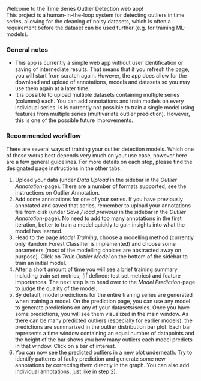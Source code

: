 Welcome to the Time Series Outlier Detection web app!  
This project is a human-in-the-loop system for detecting outliers in time series, allowing for the cleaning of noisy datasets, which is often a requirement before the dataset can be used further (e.g. for training ML-models).

### General notes

- This app is currently a simple web app without user identification or saving of internediate results. That means that if you refresh the page, you will start from scratch again. However, the app does allow for the download and upload of annotations, models and datasets so you may use them again at a later time.
- It is possible to upload multiple datasets containing multiple series (columns) each. You can add annotations and train models on every individual series. Is is currently not possible to train a single model using features from multiple series (multivariate outlier prediction). However, this is one of the possible future improvements.
### Recommended workflow

There are several ways of training your outlier detection models. Which one of those works best depends very much on your use case, however here are a few general guidelines. For more details on each step, please find the designated page instructions in the other tabs.

1. Upload your data (under *Data Upload* in the sidebar in the *Outlier Annotation*-page). There are a number of formats supported, see the instructions on Outlier Annotation.
2. Add some annotations for one of your series. If you have previously annotated and saved that series, remember to upload your annotations file from disk (under *Save / load previous* in the sidebar in the *Outlier Annotation*-page). No need to add too many annotations in the first iteration, better to train a model quickly to gain insights into what the model has learned.
3. Head to the page *Model Training*, choose a modelling method (currently only Random Forest Classifier is implemented) and choose some parameters (most of the modelling choices are abstracted away on purpose). Click on *Train Outlier Model* on the bottom of the sidebar to train an initial model.
4. After a short amount of time you will see a brief training summary including train set metrics, (if defined: test set metrics) and feature importances. The next step is to head over to the *Model Prediction*-page to judge the quality of the model. 
5. By default, model predictions for the entire traning series are generated when training a model. On the prediction page, you can use any model to generate predictions on any of your datasets/series. Once you have some predictions, you will see them visualized in the main window. As there can be many predicted outliers (especially for earlier models), the predictions are summarized in the outlier distribution bar plot. Each bar represents a time window containing an equal number of datapoints and the height of the bar shows you how many outliers each model predicts in that window. Click on a bar of interest.
6. You can now see the predicted outliers in a new plot underneath. Try to identify patterns of faulty prediction and generate some new annotations by correcting them directly in the graph. You can also add individual annotations, just like in step 2).